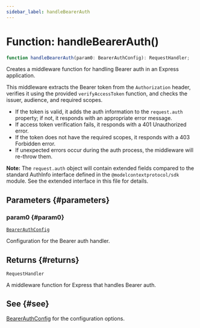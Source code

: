 ```yaml
---
sidebar_label: handleBearerAuth
---
```


# Function: handleBearerAuth()

```ts
function handleBearerAuth(param0: BearerAuthConfig): RequestHandler;
```

Creates a middleware function for handling Bearer auth in an Express application.

This middleware extracts the Bearer token from the `Authorization` header, verifies it using the
provided `verifyAccessToken` function, and checks the issuer, audience, and required scopes.

- If the token is valid, it adds the auth information to the `request.auth` property;
if not, it responds with an appropriate error message.
- If access token verification fails, it responds with a 401 Unauthorized error.
- If the token does not have the required scopes, it responds with a 403 Forbidden error.
- If unexpected errors occur during the auth process, the middleware will re-throw them.

**Note:**  The `request.auth` object will contain extended fields compared to the standard
AuthInfo interface defined in the `@modelcontextprotocol/sdk` module. See the extended
interface in this file for details.

## Parameters {#parameters}

### param0 {#param0}

[`BearerAuthConfig`](/references/js/type-aliases/BearerAuthConfig.md)

Configuration for the Bearer auth handler.

## Returns {#returns}

`RequestHandler`

A middleware function for Express that handles Bearer auth.

## See {#see}

[BearerAuthConfig](/references/js/type-aliases/BearerAuthConfig.md) for the configuration options.
